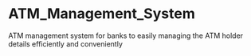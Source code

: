 # ATM_Management_System
ATM management system for banks to easily managing the ATM holder details efficiently and conveniently
